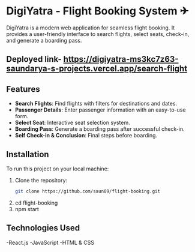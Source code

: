 
# DigiYatra - Flight Booking System ✈

DigiYatra is a modern web application for seamless flight booking. It provides a user-friendly interface to search flights, select seats, check-in, and generate a boarding pass.

## Deployed link- https://digiyatra-ms3kc7z63-saundarya-s-projects.vercel.app/search-flight
## Features
-  **Search Flights**: Find flights with filters for destinations and dates.
-  **Passenger Details**: Enter passenger information with an easy-to-use form.
-  **Select Seat**: Interactive seat selection system.
-  **Boarding Pass**: Generate a boarding pass after successful check-in.
-  **Self Check-in & Conclusion**: Final steps before boarding.

## Installation
To run this project on your local machine:

1. Clone the repository:
   ```sh
   git clone https://github.com/saun09/flight-booking.git

2. cd flight-booking
3. npm start



## Technologies Used
-React.js
-JavaScript
-HTML & CSS
